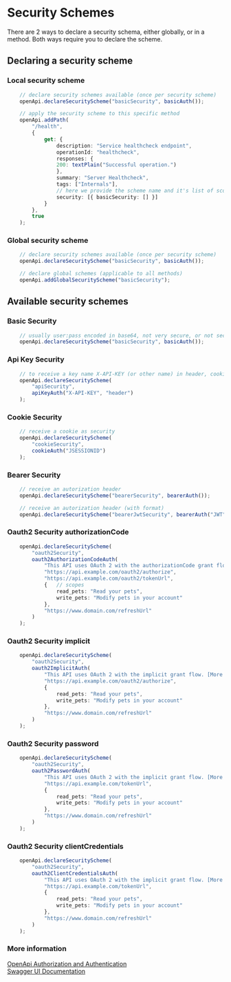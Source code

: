 # Security Schemes

There are 2 ways to declare a security schema, either globally, or in a method. Both ways require you to declare the scheme.

## Declaring a security scheme

### Local security scheme

```ts
    // declare security schemes available (once per security scheme)
    openApi.declareSecurityScheme("basicSecurity", basicAuth());

    // apply the security scheme to this specific method
    openApi.addPath(
        "/health",
        {
            get: {
                description: "Service healthcheck endpoint",
                operationId: "healthcheck",
                responses: {
                200: textPlain("Successful operation.")
                },
                summary: "Server Healthcheck",
                tags: ["Internals"],
                // here we provide the scheme name and it's list of scopes
                security: [{ basicSecurity: [] }]
            }
        },
        true
    );
```

### Global security scheme

```ts
    // declare security schemes available (once per security scheme)
    openApi.declareSecurityScheme("basicSecurity", basicAuth());

    // declare global schemes (applicable to all methods)
    openApi.addGlobalSecurityScheme("basicSecurity");
```

## Available security schemes

### Basic Security

```ts
    // usually user:pass encoded in base64, not very secure, or not secure at all when used with HTTP
    openApi.declareSecurityScheme("basicSecurity", basicAuth());
```

### Api Key Security

```ts
    // to receive a key name X-API-KEY (or other name) in header, cookie or query parameter
    openApi.declareSecurityScheme(
        "apiSecurity",
        apiKeyAuth("X-API-KEY", "header")
    );
```

### Cookie Security

```ts
    // receive a cookie as security
    openApi.declareSecurityScheme(
        "cookieSecurity",
        cookieAuth("JSESSIONID")
    );
```

### Bearer Security

```ts
    // receive an autorization header
    openApi.declareSecurityScheme("bearerSecurity", bearerAuth());

    // receive an autorization header (with format)
    openApi.declareSecurityScheme("bearerJwtSecurity", bearerAuth("JWT"));
```

### Oauth2 Security authorizationCode

```ts
    openApi.declareSecurityScheme(
        "oauth2Security",
        oauth2AuthorizationCodeAuth(
            "This API uses OAuth 2 with the authorizationCode grant flow. [More info](https://api.example.com/docs/auth)",
            "https://api.example.com/oauth2/authorize",
            "https://api.example.com/oauth2/tokenUrl",
            {   // scopes
                read_pets: "Read your pets",
                write_pets: "Modify pets in your account"
            },
            "https://www.domain.com/refreshUrl"
        )
    );
```

### Oauth2 Security implicit

```ts
    openApi.declareSecurityScheme(
        "oauth2Security",
        oauth2ImplicitAuth(
            "This API uses OAuth 2 with the implicit grant flow. [More info](https://api.example.com/docs/auth)",
            "https://api.example.com/oauth2/authorize",
            {
                read_pets: "Read your pets",
                write_pets: "Modify pets in your account"
            },
            "https://www.domain.com/refreshUrl"
        )
    );
```

### Oauth2 Security password

```ts
    openApi.declareSecurityScheme(
        "oauth2Security",
        oauth2PasswordAuth(
            "This API uses OAuth 2 with the implicit grant flow. [More info](https://api.example.com/docs/auth)",
            "https://api.example.com/tokenUrl",
            {
                read_pets: "Read your pets",
                write_pets: "Modify pets in your account"
            },
            "https://www.domain.com/refreshUrl"
        )
    );
```

### Oauth2 Security clientCredentials

```ts
    openApi.declareSecurityScheme(
        "oauth2Security",
        oauth2ClientCredentialsAuth(
            "This API uses OAuth 2 with the implicit grant flow. [More info](https://api.example.com/docs/auth)",
            "https://api.example.com/tokenUrl",
            {
                read_pets: "Read your pets",
                write_pets: "Modify pets in your account"
            },
            "https://www.domain.com/refreshUrl"
        )
    );
```

### More information
[OpenApi Authorization and Authentication](https://swagger.io/docs/specification/authentication/)<br/>
[Swagger UI Documentation](https://www.npmjs.com/package/swagger-ui-express)<br/>
